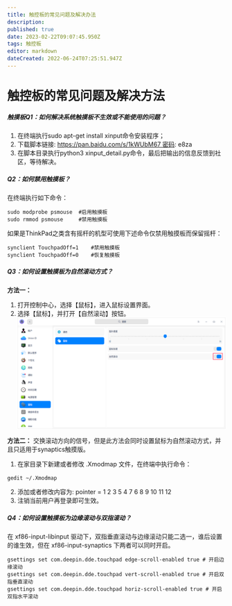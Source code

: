 ```yaml
---
title: 触控板的常见问题及解决办法
description: 
published: true
date: 2023-02-22T09:07:45.950Z
tags: 触控板
editor: markdown
dateCreated: 2022-06-24T07:25:51.947Z
---
```


# 触控板的常见问题及解决方法
##### 触摸板Q1：如何解决系统触摸板不生效或不能使用的问题？
1. 在终端执行sudo apt-get install xinput命令安装程序；
1. 下载脚本链接: https://pan.baidu.com/s/1kWUbM67 密码: e8za
1. 在脚本目录执行python3 xinput_detail.py命令，最后把输出的信息反馈到社区，等待解决。

##### Q2：如何禁用触摸板？
在终端执行如下命令：
```linux
sudo modprobe psmouse  #启用触摸板
sudo rmmod psmouse     #禁用触摸板
```
如果是ThinkPad之类含有摇杆的机型可使用下述命令仅禁用触摸板而保留摇杆：
```linux
synclient TouchpadOff=1    #禁用触摸板
synclient TouchpadOff=0    #恢复触摸板 
```
##### Q3：如何设置触摸板为自然滚动方式？
**方法一：**
1. 打开控制中心，选择【鼠标】，进入鼠标设置界面。
1. 选择【鼠标】，并打开【自然滚动】按钮。
![1.png](/for_trans/触控板/1.png)

**方法二：**
交换滚动方向的信号，但是此方法会同时设置鼠标为自然滚动方式，并且只适用于synaptics触摸版。
1. 在家目录下新建或者修改 .Xmodmap 文件，在终端中执行命令：
```linux
gedit ~/.Xmodmap
```
2. 添加或者修改内容为:
pointer = 1 2 3 5 4 7 6 8 9 10 11 12
3. 注销当前用户再登录即可生效。 
##### Q4：如何设置触摸板为边缘滚动与双指滚动？
在 xf86-input-libinput 驱动下，双指垂直滚动与边缘滚动只能二选一，谁后设置的谁生效，但在 xf86-input-synaptics 下两者可以同时开启。
```linux
gsettings set com.deepin.dde.touchpad edge-scroll-enabled true # 开启边缘滚动
gsettings set com.deepin.dde.touchpad vert-scroll-enabled true # 开启双指垂直滚动
gsettings set com.deepin.dde.touchpad horiz-scroll-enabled true # 开启双指水平滚动
```